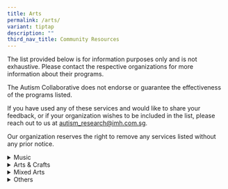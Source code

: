 ```yaml
---
title: Arts
permalink: /arts/
variant: tiptap
description: ""
third_nav_title: Community Resources
---
```

<p>The list provided below is for information purposes only and is not exhaustive.
Please contact the respective organizations for more information about
their programs.</p>
<p>The Autism Collaborative does not endorse or guarantee the effectiveness
of the programs listed.</p>
<p>If you have used any of these services and would like to share your feedback,
or if your organization wishes to be included in the list, please reach
out to us at <a href="mailto:autism_research@imh.com.sg" rel="noopener noreferrer nofollow" target="_blank">autism_research@imh.com.sg</a>.</p>
<p>Our organization reserves the right to remove any services listed without
any prior notice.</p>
<div data-type="detailGroup" class="isomer-accordion-group isomer-accordion isomer-accordion-white">
<details class="isomer-details">
<summary>Music</summary>
<div data-type="detailsContent" class="isomer-details-content">
<table style="minWidth: 50px">
<colgroup>
<col>
<col>
</colgroup>
<tbody>
<tr>
<th rowspan="1" colspan="1">
<p>Organisation &amp; Contact Details</p>
</th>
<th rowspan="1" colspan="1">
<p>Programme Information</p>
</th>
</tr>
<tr>
<td rowspan="1" colspan="1">
<p><strong><a href="https://centralsingapore.cdc.gov.sg/programmes/socio-emotional-wellness/the-purple-symphony/" rel="noopener nofollow" target="_blank">The Purple Symphony</a></strong>
</p>
<p></p>
<p>Email:
<br><a href="mailto:yogeswari_masilamani@pa.gov.sg" rel="noopener noreferrer nofollow" target="_blank">yogeswari_masilamani@pa.gov.sg</a>
</p>
</td>
<td rowspan="1" colspan="1">
<p>The Purple Symphony, debuted in 2015 by Central Singapore Community Development,
is Singapore's largest inclusive orchestra, featuring over 100 musicians
with and without disabilities. Comprising five musical sections, it promotes
inclusion, celebrates abilities, and provides a platform for musicians
to learn, share, and serve the community together.</p>
</td>
</tr>
<tr>
<td rowspan="1" colspan="1">
<p><strong><a href="https://www.drumprodigy.sg/" rel="noopener nofollow" target="_blank">Drum Prodigy</a></strong>
</p>
<p></p>
<p>Tel: 8661 5107
<br>Email:
<br><a href="mailto:info@drumprodigy.sg" rel="noopener noreferrer nofollow" target="_blank">info@drumprodigy.sg</a>
</p>
</td>
<td rowspan="1" colspan="1">
<p>Drum Prodigy is an inclusive music academy with a mission to provide music
education and wellness programmes in an incusive, positive, and non-competitve
environment.</p>
</td>
</tr>
<tr>
<td rowspan="1" colspan="1">
<p><strong><a href="https://www.musiquespace.com/" rel="noopener nofollow" target="_blank">Musique Space</a></strong>
</p>
<p></p>
<p>Tel: 6265 7288 / 8180 2626
<br>Email:
<br><a href="mailto:findus@musiquespace.com" rel="noopener noreferrer nofollow" target="_blank">findus@musiquespace.com</a>
</p>
</td>
<td rowspan="1" colspan="1">
<p>Musique Space delivers a one-to-one individualised music programme for
children will special needs.</p>
<p></p>
<p>Children will learn to play the percussion instruments, digital drum set
or the keyboard, depending on their interests and abilities.</p>
</td>
</tr>
</tbody>
</table>
<p></p>
</div>
</details>
</div>
<div data-type="detailGroup" class="isomer-accordion-group isomer-accordion isomer-accordion-white">
<details class="isomer-details">
<summary>Arts &amp; Crafts</summary>
<div data-type="detailsContent" class="isomer-details-content">
<table style="minWidth: 50px">
<colgroup>
<col>
<col>
</colgroup>
<tbody>
<tr>
<th rowspan="1" colspan="1">
<p>Organisation &amp; Contact Details</p>
</th>
<th rowspan="1" colspan="1">
<p>Programme Information</p>
</th>
</tr>
<tr>
<td rowspan="1" colspan="1">
<p><strong><a href="https://www.laca.sg/products/fine-arts-programme-special-needs-children" rel="noopener nofollow" target="_blank">LACA</a></strong>
</p>
<p></p>
<p>Tel: 9010 2279
<br>Email:
<br><a href="mailto:info@laca.sg" rel="noopener noreferrer nofollow" target="_blank">info@laca.sg</a>
</p>
</td>
<td rowspan="1" colspan="1">
<p>LACA delivers a Fine Arts Programme curated for children with special
needs. Children will be exposed to various arts mediums such as colour
pencils, soft &amp; oil pastels, watercolour, acrylic/oil paint and more.
The instructor, who has 13 years of experience teaching children Art, will
incorporate art elements such as storytelling and animated illustrations.</p>
</td>
</tr>
<tr>
<td rowspan="1" colspan="1">
<p><strong><a href="https://www.mustardtree.com.sg/" rel="noopener nofollow" target="_blank">Mustard Tree</a></strong>
</p>
<p></p>
<p>Tel: 9631 5069</p>
<p>Email: <a href="mailto:mustardtree.com.sg@gmail.com" rel="noopener noreferrer nofollow" target="_blank">mustardtree.com.sg@gmail.com</a>
</p>
</td>
<td rowspan="1" colspan="1">
<p>Mustard Tree delivers several programmes to engage special needs individuals
in meaningful craft work, to hone fine motor skills and build self-confidence.</p>
<p></p>
<p>Students enrolled are exposed to floristry, sewing, patchwork, decoupage.</p>
</td>
</tr>
</tbody>
</table>
<p></p>
</div>
</details>
</div>
<div data-type="detailGroup" class="isomer-accordion-group isomer-accordion isomer-accordion-white">
<details class="isomer-details">
<summary>Mixed Arts</summary>
<div data-type="detailsContent" class="isomer-details-content">
<table style="minWidth: 50px">
<colgroup>
<col>
<col>
</colgroup>
<tbody>
<tr>
<th rowspan="1" colspan="1">
<p>Organisation &amp; Contact Details</p>
</th>
<th rowspan="1" colspan="1">
<p>Programme Information</p>
</th>
</tr>
<tr>
<td rowspan="1" colspan="1">
<p><strong><a href="https://www.samhealth.org.sg/our-services/creative-services/samh-creative-hub/" rel="noopener nofollow" target="_blank">Creative Hub by SAMH</a></strong>
</p>
<p></p>
<p>Tel: 6320 0722
<br>Email:
<br><a href="mailto:creativehub@samhealth.org.sg" rel="noopener noreferrer nofollow" target="_blank">creativehub@samhealth.org.sg</a>
</p>
</td>
<td rowspan="1" colspan="1">
<p>SAMH Creative Hub's activities include creative therapeutic interventions,
individual art therapy and counselling with creative approaches. They use
art, music and dance as therapy for participants to explore and express
their feelings.</p>
</td>
</tr>
<tr>
<td rowspan="1" colspan="1">
<p><strong><a href="https://www.artdis.org.sg/" rel="noopener nofollow" target="_blank">ART:DIS</a></strong>
</p>
<p></p>
<p>Tel: 6448 6275
<br>Email:
<br><a href="mailto:general@artdis.org.sg" rel="noopener noreferrer nofollow" target="_blank">general@artdis.org.sg</a>
</p>
</td>
<td rowspan="1" colspan="1">
<p>Formerly known as Very Special Arts Singapore, ART:DIS is a non-profit
organisation established in 1993. It empowers persons with intellectual,
sensorial, and physical disabilities aged 8 and above through visual and
performing arts.</p>
<p>Operating at Bedok, Bukit Merah, and Changi City Point, ART:DIS fosters
self-confidence, independence, and community engagement. It provides opportunities
for artistic growth and professional development, celebrating the unique
strengths of individuals and promoting inclusion through the arts.</p>
</td>
</tr>
</tbody>
</table>
<p></p>
</div>
</details>
</div>
<div data-type="detailGroup" class="isomer-accordion-group isomer-accordion isomer-accordion-white">
<details class="isomer-details">
<summary>Others</summary>
<div data-type="detailsContent" class="isomer-details-content">
<table style="minWidth: 50px">
<colgroup>
<col>
<col>
</colgroup>
<tbody>
<tr>
<th rowspan="1" colspan="1">
<p>Organisation &amp; Contact Details</p>
</th>
<th rowspan="1" colspan="1">
<p>Programme Information</p>
</th>
</tr>
<tr>
<td rowspan="1" colspan="1">
<p><strong><a href="https://www.srt.com.sg/inclusive-young-company" rel="noopener nofollow" target="_blank">Inclusive Young Company</a></strong>
</p>
<p></p>
<p>Tel: 6221 5585</p>
<p>Email:
<br><a href="mailto:office@srt.com.sg" rel="noopener noreferrer nofollow" target="_blank">office@srt.com.sg</a>
</p>
</td>
<td rowspan="1" colspan="1">
<p>The Singapore Repertory Theatre's Inclusive Young Company (IYC) is a holistic
theatre-making programme for young persons and adults between the ages
of 16 – 35, who identify as deaf, disabled, or neurodivergent. IYC features
professional masterclasses and mentorship led by international artist Grace
Lee-Khoo and various guest facilitators, which will provide a platform
for the development of your creative potential as an independent performer
and theatre-maker.</p>
</td>
</tr>
<tr>
<td rowspan="1" colspan="1">
<p><strong><a href="https://www.singaporefashionrunway.com/pages/fashion-for-a-social-cause" rel="noopener nofollow" target="_blank">Singapore Fashion Runway</a></strong>
</p>
<p></p>
<p>Tel: 9766 2490
<br>Email:
<br><a href="mailto:welovesfr@gmail.com" rel="noopener noreferrer nofollow" target="_blank">welovesfr@gmail.com</a>
</p>
</td>
<td rowspan="1" colspan="1">
<p>The Singapore Fashion Runway is a social enterprise that nurtures People
with Special Needs and Disadvantaged Groups through their Fashion for a
Social Cause movement.</p>
<p></p>
<p>Through their yearly training and development programme, participants
learn various skills such as designing, sewing, modelling, photography,
styling, writing and/or events organising.</p>
</td>
</tr>
<tr>
<td rowspan="1" colspan="1">
<p><strong><a href="https://www.hatch.sg/impact" rel="noopener nofollow" target="_blank">Hatch</a></strong>
</p>
<p></p>
<p>Tel: 8040 4697</p>
<p>Email:
<br><a href="mailto:hello@hatch.sg" rel="noopener noreferrer nofollow" target="_blank">hello@hatch.sg</a>
</p>
</td>
<td rowspan="1" colspan="1">
<p>Hatch runs a specialised program in Social Media Marketing for persons
with disabilities. Participants will go through a 240-hour training which
includes technical skills, soft skills and career preparation classes,
before proceeding on to a work attachment.</p>
</td>
</tr>
<tr>
<td rowspan="1" colspan="1">
<p><a href="https://www.me2.com.sg/" rel="noopener nofollow" target="_blank">Me2 Centre of Inclusive Arts</a>
</p>
<p></p>
<p>Tel: 9239 2023</p>
<p>Email: <a href="mailto:askme@me2.com.sg" rel="noopener noreferrer nofollow" target="_blank">askme@me2.com.sg</a>
</p>
</td>
<td rowspan="1" colspan="1">
<p>Me2 is a social enterprise in Singapore, offering a specialised repertoire
of fun and interactive programmes. They believe in making the arts accessible
so that everyone can experience or participate in the transformative impact
of the arts.</p>
<p></p>
<p>ArtAbilities Programmes:</p>
<ul data-tight="true" class="tight">
<li>
<p>Crafted specifically for persons with disabilities, special needs, and
at-risk individuals.</p>
</li>
<li>
<p>A nurturing and inclusive environment where participants can explore their
artistic taalents, build confidence, and connect with others.</p>
</li>
</ul>
</td>
</tr>
</tbody>
</table>
<p></p>
</div>
</details>
</div>
<p></p>